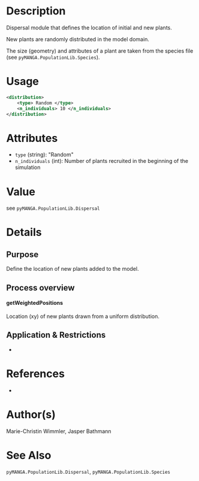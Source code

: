 # Description

Dispersal module that defines the location of initial and new plants.

New plants are randomly distributed in the model domain.

The size (geometry) and attributes of a plant are taken from the species file (see ``pyMANGA.PopulationLib.Species``).

# Usage

```xml
<distribution>
    <type> Random </type>
    <n_individuals> 10 </n_individuals>
</distribution>
```

# Attributes

- ``type`` (string): "Random"
- ``n_individuals`` (int): Number of plants recruited in the beginning of the simulation

# Value

see ``pyMANGA.PopulationLib.Dispersal``

# Details
## Purpose

Define the location of new plants added to the model.

## Process overview
#### getWeightedPositions

Location (xy) of new plants drawn from a uniform distribution.

## Application & Restrictions

-

# References

-

# Author(s)

Marie-Christin Wimmler, Jasper Bathmann


# See Also

``pyMANGA.PopulationLib.Dispersal``,
``pyMANGA.PopulationLib.Species``
